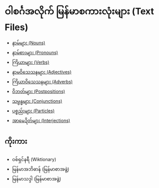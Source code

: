 # ဝါစင်္ဂအလိုက် မြန်မာစကားလုံးများ (Text Files)

* [နာမ်များ (Nouns)](နာမ်များ)
* [နာမ်စားများ (Pronouns)](နာမ်စားများ)
* [ကြိယာများ (Verbs)](ကြိယာများ)
* [နာမဝိသေသနများ (Adjectives)](နာမဝိသေသနများ)
* [ကြိယာဝိသေသနများ (Adverbs)](ကြိယာဝိသေသနများ)
* [ဝိဘတ်များ (Postpositions)](ဝိဘတ်များ)
* [သမ္ဗန္ဓများ (Conjunctions)](သမ္ဗန္ဓများ)
* [ပစ္စည်းများ (Particles)](ပစ္စည်းများ)
* [အာမေဍိတ်များ (Interjections)](အာမေဍိတ်များ)

## ကိုးကား

* ဝစ်ရှင်နရီ (Wiktionary)
* မြန်မာအဘိဓာန် (မြန်မာစာအဖွဲ့)
* မြန်မာသဒ္ဒါ (မြန်မာစာအဖွဲ့)
